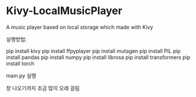 # Kivy-LocalMusicPlayer
A music player based on local storage which made with Kivy

실행방법:

pip install kivy
pip install ffpyplayer
pip install mutagen
pip install PIL
pip install pandas
pip install numpy
pip install librosa
pip install transformers
pip install torch

main.py 실행

창 나오기까지 조금 많이 오래 걸림
